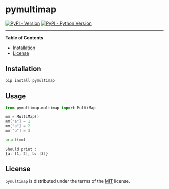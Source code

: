 # pymultimap

[![PyPI - Version](https://img.shields.io/pypi/v/pymultimap.svg)](https://pypi.org/project/pymultimap)
[![PyPI - Python Version](https://img.shields.io/pypi/pyversions/pymultimap.svg)](https://pypi.org/project/pymultimap)

-----

**Table of Contents**

- [Installation](#installation)
- [License](#license)

## Installation

```console
pip install pymultimap
```

## Usage

```python
from pymultimap.multimap import MultiMap

mm = MultiMap()
mm["a"] = 1
mm["a"] = 2
mm["b"] = 3

print(mm)

```

```console
Should print :
{a: [1, 2], b: [3]}
```

## License

`pymultimap` is distributed under the terms of the [MIT](https://spdx.org/licenses/MIT.html) license.
